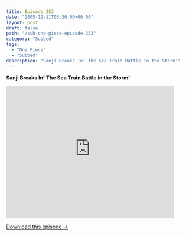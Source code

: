 ```yaml
---
title: Episode 253
date: "2005-12-11T05:30:00+00:00"
layout: post
draft: false
path: "/sub-one-piece-episode-253"
category: "Subbed"
tags:
  - "One Piece"
  - "Subbed"
description: "Sanji Breaks In! The Sea Train Battle in the Storm!"
---
```


**Sanji Breaks In! The Sea Train Battle in the Storm!**

<iframe width="640" height="360" src="https://www.rapidvideo.com/e/FXQH9UK65N" frameborder="0" marginwidth=0 marginheight=0 scrolling=no allowfullscreen style="max-width:90%;"></iframe>

<a href="http://ouo.io/qs/eCodkFEQ?s=https://www.rapidvideo.com/d/FXQH9UK65N" class="styled_a">Download this episode →</a>

